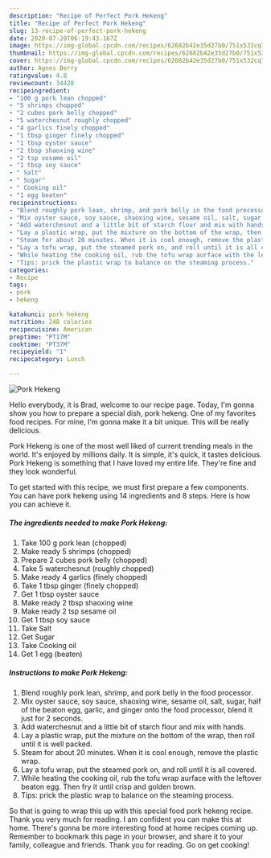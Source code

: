 ```yaml
---
description: "Recipe of Perfect Pork Hekeng"
title: "Recipe of Perfect Pork Hekeng"
slug: 13-recipe-of-perfect-pork-hekeng
date: 2020-07-20T06:19:43.167Z
image: https://img-global.cpcdn.com/recipes/62682b42e35d27b0/751x532cq70/pork-hekeng-recipe-main-photo.jpg
thumbnail: https://img-global.cpcdn.com/recipes/62682b42e35d27b0/751x532cq70/pork-hekeng-recipe-main-photo.jpg
cover: https://img-global.cpcdn.com/recipes/62682b42e35d27b0/751x532cq70/pork-hekeng-recipe-main-photo.jpg
author: Agnes Berry
ratingvalue: 4.8
reviewcount: 34428
recipeingredient:
- "100 g pork lean chopped"
- "5 shrimps chopped"
- "2 cubes pork belly chopped"
- "5 waterchesnut roughly chopped"
- "4 garlics finely chopped"
- "1 tbsp ginger finely chopped"
- "1 tbsp oyster sauce"
- "2 tbsp shaoxing wine"
- "2 tsp sesame oil"
- "1 tbsp soy sauce"
- " Salt"
- " Sugar"
- " Cooking oil"
- "1 egg beaten"
recipeinstructions:
- "Blend roughly pork lean, shrimp, and pork belly in the food processor."
- "Mix oyster sauce, soy sauce, shaoxing wine, sesame oil, salt, sugar, half of the beaton egg, garlic, and ginger onto the food processor, blend it just for 2 seconds."
- "Add waterchesnut and a little bit of starch flour and mix with hands."
- "Lay a plastic wrap, put the mixture on the bottom of the wrap, then roll until it is well packed."
- "Steam for about 20 minutes. When it is cool enough, remove the plastic wrap."
- "Lay a tofu wrap, put the steamed pork on, and roll until it is all covered."
- "While heating the cooking oil, rub the tofu wrap aurface with the leftover beaton egg. Then fry it until crisp and golden brown."
- "Tips: prick the plastic wrap to balance on the steaming process."
categories:
- Recipe
tags:
- pork
- hekeng

katakunci: pork hekeng 
nutrition: 248 calories
recipecuisine: American
preptime: "PT17M"
cooktime: "PT37M"
recipeyield: "1"
recipecategory: Lunch

---
```



![Pork Hekeng](https://img-global.cpcdn.com/recipes/62682b42e35d27b0/751x532cq70/pork-hekeng-recipe-main-photo.jpg)

Hello everybody, it is Brad, welcome to our recipe page. Today, I'm gonna show you how to prepare a special dish, pork hekeng. One of my favorites food recipes. For mine, I'm gonna make it a bit unique. This will be really delicious.



Pork Hekeng is one of the most well liked of current trending meals in the world. It's enjoyed by millions daily. It is simple, it's quick, it tastes delicious. Pork Hekeng is something that I have loved my entire life. They're fine and they look wonderful.


To get started with this recipe, we must first prepare a few components. You can have pork hekeng using 14 ingredients and 8 steps. Here is how you can achieve it.

<!--inarticleads1-->

##### The ingredients needed to make Pork Hekeng:

1. Take 100 g pork lean (chopped)
1. Make ready 5 shrimps (chopped)
1. Prepare 2 cubes pork belly (chopped)
1. Take 5 waterchesnut (roughly chopped)
1. Make ready 4 garlics (finely chopped)
1. Take 1 tbsp ginger (finely chopped)
1. Get 1 tbsp oyster sauce
1. Make ready 2 tbsp shaoxing wine
1. Make ready 2 tsp sesame oil
1. Get 1 tbsp soy sauce
1. Take  Salt
1. Get  Sugar
1. Take  Cooking oil
1. Get 1 egg (beaten)




<!--inarticleads2-->

##### Instructions to make Pork Hekeng:

1. Blend roughly pork lean, shrimp, and pork belly in the food processor.
1. Mix oyster sauce, soy sauce, shaoxing wine, sesame oil, salt, sugar, half of the beaton egg, garlic, and ginger onto the food processor, blend it just for 2 seconds.
1. Add waterchesnut and a little bit of starch flour and mix with hands.
1. Lay a plastic wrap, put the mixture on the bottom of the wrap, then roll until it is well packed.
1. Steam for about 20 minutes. When it is cool enough, remove the plastic wrap.
1. Lay a tofu wrap, put the steamed pork on, and roll until it is all covered.
1. While heating the cooking oil, rub the tofu wrap aurface with the leftover beaton egg. Then fry it until crisp and golden brown.
1. Tips: prick the plastic wrap to balance on the steaming process.




So that is going to wrap this up with this special food pork hekeng recipe. Thank you very much for reading. I am confident you can make this at home. There's gonna be more interesting food at home recipes coming up. Remember to bookmark this page in your browser, and share it to your family, colleague and friends. Thank you for reading. Go on get cooking!
